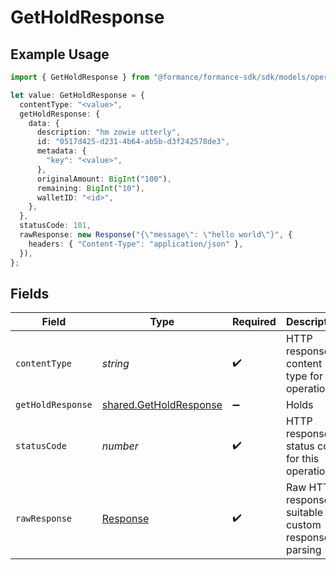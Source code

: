 # GetHoldResponse

## Example Usage

```typescript
import { GetHoldResponse } from "@formance/formance-sdk/sdk/models/operations";

let value: GetHoldResponse = {
  contentType: "<value>",
  getHoldResponse: {
    data: {
      description: "hm zowie utterly",
      id: "0517d425-d231-4b64-ab5b-d3f242578de3",
      metadata: {
        "key": "<value>",
      },
      originalAmount: BigInt("100"),
      remaining: BigInt("10"),
      walletID: "<id>",
    },
  },
  statusCode: 101,
  rawResponse: new Response("{\"message\": \"hello world\"}", {
    headers: { "Content-Type": "application/json" },
  }),
};
```

## Fields

| Field                                                                   | Type                                                                    | Required                                                                | Description                                                             |
| ----------------------------------------------------------------------- | ----------------------------------------------------------------------- | ----------------------------------------------------------------------- | ----------------------------------------------------------------------- |
| `contentType`                                                           | *string*                                                                | :heavy_check_mark:                                                      | HTTP response content type for this operation                           |
| `getHoldResponse`                                                       | [shared.GetHoldResponse](../../../sdk/models/shared/getholdresponse.md) | :heavy_minus_sign:                                                      | Holds                                                                   |
| `statusCode`                                                            | *number*                                                                | :heavy_check_mark:                                                      | HTTP response status code for this operation                            |
| `rawResponse`                                                           | [Response](https://developer.mozilla.org/en-US/docs/Web/API/Response)   | :heavy_check_mark:                                                      | Raw HTTP response; suitable for custom response parsing                 |